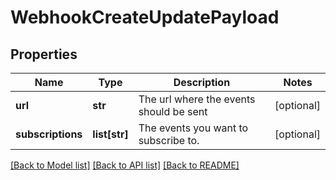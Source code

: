 # WebhookCreateUpdatePayload

## Properties
Name | Type | Description | Notes
------------ | ------------- | ------------- | -------------
**url** | **str** | The url where the events should be sent | [optional] 
**subscriptions** | **list[str]** | The events you want to subscribe to. | [optional] 

[[Back to Model list]](../README.md#documentation-for-models) [[Back to API list]](../README.md#documentation-for-api-endpoints) [[Back to README]](../README.md)

